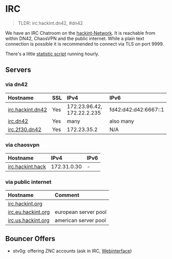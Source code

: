 # IRC
> TLDR: irc.hackint.dn42, #dn42

We have an IRC Chatroom on the [hackint-Network](http://www.hackint.org). It is reachable from within DN42, ChaosVPN and the public internet. While a plain text connection is possible it is recommended to connect via TLS on port 9999.

There's a little [statistic script](https://dev.0l.dn42/stats/) running hourly.


## Servers

### via dn42
| Hostname                                 |  SSL        | IPv4                       | IPv6         |
|:------------------------------------------|:------ |:-------------------------- |:------------ |
| [irc.hackint.dn42](irc://irc.hackint.dn42)|  Yes    | 172.23.96.42, 172.22.2.235 |  fd42:d42:d42:6667::1           | fd42:23:cda::6667
| [irc.dn42](ircs://irc.dn42)               |  Yes   | many                        | also many |
| [irc.2f30.dn42](ircs://irc.2f30.dn42)       |  Yes    | 172.23.35.2              | N/A |



### via chaosvpn
| Hostname                                          | IPv4                       | IPv6         |
|:------------------------------------------------- |:-------------------------- |:------------ |
| [irc.hackint.hack](irc://irc.hackint.hack) | 172.31.0.30 | - |

### via public internet
| Hostname                                          | Comment                    |
|:------------------------------------------------- |:-------------------------- |
| [irc.hackint.org](irc://irc.hackint.org)                                   |                            |
| [irc.eu.hackint.org](irc://irc.eu.hackint.org)                               | european server pool       |
| [irc.us.hackint.org](irc://irc.us.hackint.org)                                | american server pool       |


## Bouncer Offers

* stv0g: offering ZNC accounts (ask in IRC, [Webinterface](https://dev.0l.dn42/znc/))
